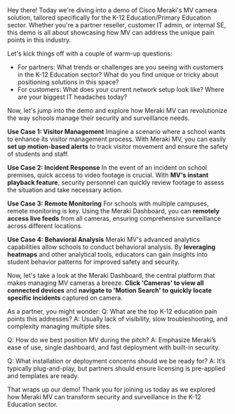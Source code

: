 Hey there! Today we're diving into a demo of Cisco Meraki's MV camera solution, tailored specifically for the K-12 Education/Primary Education sector. Whether you're a partner reseller, customer IT admin, or internal SE, this demo is all about showcasing how MV can address the unique pain points in this industry. 

Let's kick things off with a couple of warm-up questions:
- For partners: What trends or challenges are you seeing with customers in the K-12 Education sector? What do you find unique or tricky about positioning solutions in this space?
- For customers: What does your current network setup look like? Where are your biggest IT headaches today?

Now, let's jump into the demo and explore how Meraki MV can revolutionize the way schools manage their security and surveillance needs.

**Use Case 1: Visitor Management**
Imagine a scenario where a school wants to enhance its visitor management process. With Meraki MV, you can easily **set up motion-based alerts** to track visitor movement and ensure the safety of students and staff.

**Use Case 2: Incident Response**
In the event of an incident on school premises, quick access to video footage is crucial. With **MV's instant playback feature**, security personnel can quickly review footage to assess the situation and take necessary action.

**Use Case 3: Remote Monitoring**
For schools with multiple campuses, remote monitoring is key. Using the Meraki Dashboard, you can **remotely access live feeds** from all cameras, ensuring comprehensive surveillance across different locations.

**Use Case 4: Behavioral Analysis**
Meraki MV's advanced analytics capabilities allow schools to conduct behavioral analysis. By **leveraging heatmaps** and other analytical tools, educators can gain insights into student behavior patterns for improved safety and security.

Now, let's take a look at the Meraki Dashboard, the central platform that makes managing MV cameras a breeze. **Click 'Cameras' to view all connected devices** and **navigate to 'Motion Search' to quickly locate specific incidents** captured on camera.

As a partner, you might wonder:
Q: What are the top K-12 education pain points this addresses?
A: Usually lack of visibility, slow troubleshooting, and complexity managing multiple sites.

Q: How do we best position MV during the pitch?
A: Emphasize Meraki’s ease of use, single dashboard, and fast deployment with built-in security.

Q: What installation or deployment concerns should we be ready for?
A: It’s typically plug-and-play, but partners should ensure licensing is pre-applied and templates are ready.

That wraps up our demo! Thank you for joining us today as we explored how Meraki MV can transform security and surveillance in the K-12 Education sector.